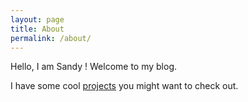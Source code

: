 ```yaml
---
layout: page
title: About
permalink: /about/
---
```


Hello, I am Sandy ! Welcome to my blog.

I have some cool [projects](/projects) you might want to check out.
